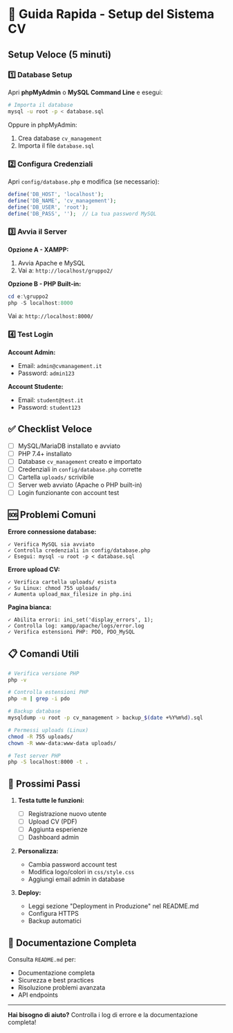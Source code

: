 # 🚀 Guida Rapida - Setup del Sistema CV

## Setup Veloce (5 minuti)

### 1️⃣ Database Setup

Apri **phpMyAdmin** o **MySQL Command Line** e esegui:

```bash
# Importa il database
mysql -u root -p < database.sql
```

Oppure in phpMyAdmin:
1. Crea database `cv_management`
2. Importa il file `database.sql`

### 2️⃣ Configura Credenziali

Apri `config/database.php` e modifica (se necessario):

```php
define('DB_HOST', 'localhost');
define('DB_NAME', 'cv_management');
define('DB_USER', 'root');
define('DB_PASS', '');  // La tua password MySQL
```

### 3️⃣ Avvia il Server

**Opzione A - XAMPP:**
1. Avvia Apache e MySQL
2. Vai a: `http://localhost/gruppo2/`

**Opzione B - PHP Built-in:**
```powershell
cd e:\gruppo2
php -S localhost:8000
```
Vai a: `http://localhost:8000/`

### 4️⃣ Test Login

**Account Admin:**
- Email: `admin@cvmanagement.it`
- Password: `admin123`

**Account Studente:**
- Email: `student@test.it`
- Password: `student123`

## ✅ Checklist Veloce

- [ ] MySQL/MariaDB installato e avviato
- [ ] PHP 7.4+ installato
- [ ] Database `cv_management` creato e importato
- [ ] Credenziali in `config/database.php` corrette
- [ ] Cartella `uploads/` scrivibile
- [ ] Server web avviato (Apache o PHP built-in)
- [ ] Login funzionante con account test

## 🆘 Problemi Comuni

**Errore connessione database:**
```
✓ Verifica MySQL sia avviato
✓ Controlla credenziali in config/database.php
✓ Esegui: mysql -u root -p < database.sql
```

**Errore upload CV:**
```
✓ Verifica cartella uploads/ esista
✓ Su Linux: chmod 755 uploads/
✓ Aumenta upload_max_filesize in php.ini
```

**Pagina bianca:**
```
✓ Abilita errori: ini_set('display_errors', 1);
✓ Controlla log: xampp/apache/logs/error.log
✓ Verifica estensioni PHP: PDO, PDO_MySQL
```

## 📋 Comandi Utili

```bash
# Verifica versione PHP
php -v

# Controlla estensioni PHP
php -m | grep -i pdo

# Backup database
mysqldump -u root -p cv_management > backup_$(date +%Y%m%d).sql

# Permessi uploads (Linux)
chmod -R 755 uploads/
chown -R www-data:www-data uploads/

# Test server PHP
php -S localhost:8000 -t .
```

## 🎯 Prossimi Passi

1. **Testa tutte le funzioni:**
   - [ ] Registrazione nuovo utente
   - [ ] Upload CV (PDF)
   - [ ] Aggiunta esperienze
   - [ ] Dashboard admin
   
2. **Personalizza:**
   - Cambia password account test
   - Modifica logo/colori in `css/style.css`
   - Aggiungi email admin in database

3. **Deploy:**
   - Leggi sezione "Deployment in Produzione" nel README.md
   - Configura HTTPS
   - Backup automatici

## 📖 Documentazione Completa

Consulta `README.md` per:
- Documentazione completa
- Sicurezza e best practices
- Risoluzione problemi avanzata
- API endpoints

---

**Hai bisogno di aiuto?** Controlla i log di errore e la documentazione completa!

